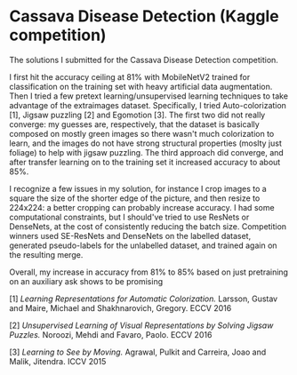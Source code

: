 # Cassava Disease Detection (Kaggle competition)

The solutions I submitted for the Cassava Disease Detection competition.

I first hit the accuracy ceiling at 81% with MobileNetV2 trained for classification on the training set with heavy artificial data augmentation. 
Then I tried a few pretext learning/unsupervised learning techniques to take advantage of the extraimages dataset. Specifically, I tried Auto-colorization [1], Jigsaw puzzling [2] and Egomotion [3]. The first two did not really converge: my guesses are, respectively, that the dataset is basically composed on mostly green images so there wasn't much colorization to learn, and the images do not have strong structural properties (moslty just foliage) to help with jigsaw puzzling. The third approach did converge, and after transfer learning on to the training set it increased accuracy to about 85%.

I recognize a few issues in my solution, for instance I crop images to a square the size of the shorter edge of the picture, and then resize to 224x224: a better cropping can probably increase accuracy. I had some computational constraints, but I should've tried to use ResNets or DenseNets, at the cost of consistently reducing the batch size.
Competition winners used SE-ResNets and DenseNets on the labelled dataset, generated pseudo-labels for the unlabelled dataset, and trained again on the resulting merge.

Overall, my increase in accuracy from 81% to 85% based on just pretraining on an auxiliary ask shows to be promising

[1] *Learning Representations for Automatic Colorization.* Larsson, Gustav and Maire, Michael and Shakhnarovich, Gregory. ECCV 2016

[2] *Unsupervised Learning of Visual Representations by Solving Jigsaw Puzzles.* Noroozi, Mehdi and Favaro, Paolo. ECCV 2016

[3] *Learning to See by Moving.* Agrawal, Pulkit and Carreira, Joao and Malik, Jitendra. ICCV 2015